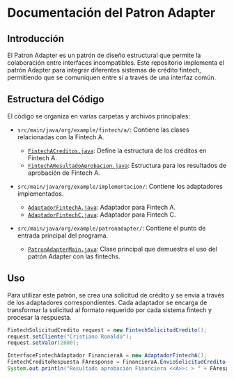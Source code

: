 # Documentación del Patron Adapter

## Introducción

El Patron Adapter es un patrón de diseño estructural que permite la colaboración entre interfaces incompatibles. Este repositorio implementa el patrón Adapter para integrar diferentes sistemas de crédito fintech, permitiendo que se comuniquen entre sí a través de una interfaz común.

## Estructura del Código

El código se organiza en varias carpetas y archivos principales:

- `src/main/java/org/example/fintech/a/`: Contiene las clases relacionadas con la Fintech A.
  - [`FintechACreditos.java`](https://github.com/davidfer1112/patronadapter/tree/main/src/main/java/org/example/fintech/a/FintechACreditos.java): Define la estructura de los créditos en Fintech A.
  - [`FintechAResultadoAprobacion.java`](https://github.com/davidfer1112/patronadapter/tree/main/src/main/java/org/example/fintech/a/FintechAResultadoAprobacion.java): Estructura para los resultados de aprobación de Fintech A.

- `src/main/java/org/example/implementacion/`: Contiene los adaptadores implementados.
  - [`AdaptadorFintechA.java`](https://github.com/davidfer1112/patronadapter/tree/main/src/main/java/org/example/implementacion/AdaptadorFintechA.java): Adaptador para Fintech A.
  - [`AdaptadorFintechC.java`](https://github.com/davidfer1112/patronadapter/tree/main/src/main/java/org/example/implementacion/AdaptadorFintechC.java): Adaptador para Fintech C.

- `src/main/java/org/example/patronadapter/`: Contiene el punto de entrada principal del programa.
  - [`PatronAdapterMain.java`](https://github.com/davidfer1112/patronadapter/tree/main/src/main/java/org/example/patronadapter/PatronAdapterMain.java): Clase principal que demuestra el uso del patrón Adapter con las fintechs.

## Uso

Para utilizar este patrón, se crea una solicitud de crédito y se envía a través de los adaptadores correspondientes. Cada adaptador se encarga de transformar la solicitud al formato requerido por cada sistema fintech y procesar la respuesta.

```java
FintechSolicitudCredito request = new FintechSolicitudCredito();
request.setCliente("Cristiano Ronaldo");
request.setValor(2000);

InterfaceFintechAdaptador FinancieraA = new AdaptadorFintechA();
FintechCreditoRespuesta FAresponse = FinancieraA.EnvioSolicitudCredito(request);
System.out.println("Resultado aprobación Financiera <<A>>: > " + FAresponse.isAprobacion());
```

